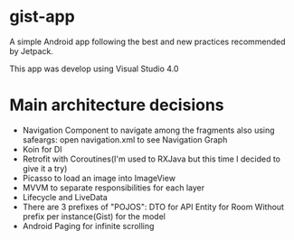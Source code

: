 # gist-app
A simple Android app following the best and new practices recommended by Jetpack. 

This app was develop using Visual Studio 4.0

# Main architecture decisions

- Navigation Component to navigate among the fragments also using safeargs: open navigation.xml to see Navigation Graph
- Koin for DI  
- Retrofit with Coroutines(I'm used to RXJava but this time I decided to give it a try)
- Picasso to load an image into ImageView
- MVVM to separate responsibilities for each layer
- Lifecycle and LiveData
- There are 3 prefixes of "POJOS":
    DTO for API
    Entity for Room
    Without prefix per instance(Gist) for the model
- Android Paging for infinite scrolling

